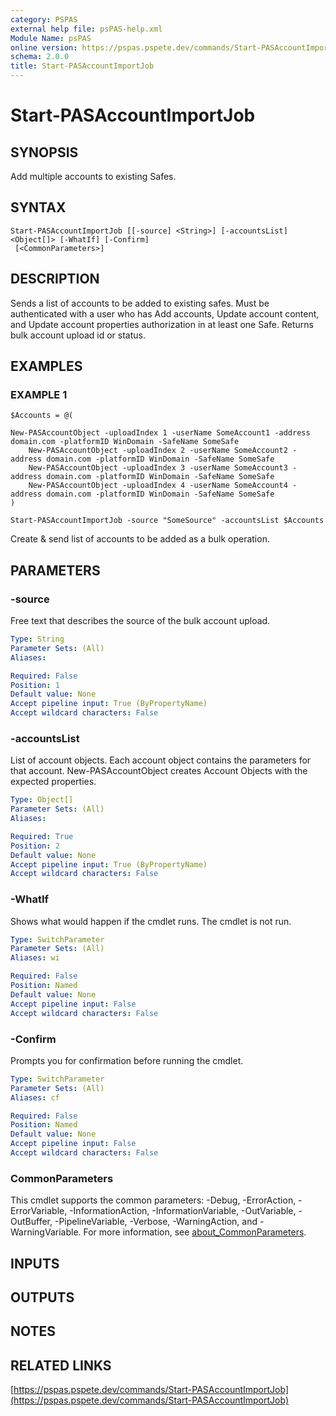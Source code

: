 ```yaml
---
category: PSPAS
external help file: psPAS-help.xml
Module Name: psPAS
online version: https://pspas.pspete.dev/commands/Start-PASAccountImportJob
schema: 2.0.0
title: Start-PASAccountImportJob
---
```


# Start-PASAccountImportJob

## SYNOPSIS
Add multiple accounts to existing Safes.

## SYNTAX

```
Start-PASAccountImportJob [[-source] <String>] [-accountsList] <Object[]> [-WhatIf] [-Confirm]
 [<CommonParameters>]
```

## DESCRIPTION
Sends a list of accounts to be added to existing safes.
Must be authenticated with a user who has Add accounts, Update account content, and Update account properties authorization in at least one Safe.
Returns bulk account upload id or status.

## EXAMPLES

### EXAMPLE 1
```
$Accounts = @(

New-PASAccountObject -uploadIndex 1 -userName SomeAccount1 -address domain.com -platformID WinDomain -SafeName SomeSafe
	New-PASAccountObject -uploadIndex 2 -userName SomeAccount2 -address domain.com -platformID WinDomain -SafeName SomeSafe
	New-PASAccountObject -uploadIndex 3 -userName SomeAccount3 -address domain.com -platformID WinDomain -SafeName SomeSafe
	New-PASAccountObject -uploadIndex 4 -userName SomeAccount4 -address domain.com -platformID WinDomain -SafeName SomeSafe
)

Start-PASAccountImportJob -source "SomeSource" -accountsList $Accounts
```

Create & send list of accounts to be added as a bulk operation.

## PARAMETERS

### -source
Free text that describes the source of the bulk account upload.

```yaml
Type: String
Parameter Sets: (All)
Aliases:

Required: False
Position: 1
Default value: None
Accept pipeline input: True (ByPropertyName)
Accept wildcard characters: False
```

### -accountsList
List of account objects.
Each account object contains the parameters for that account.
New-PASAccountObject creates Account Objects with the expected properties.

```yaml
Type: Object[]
Parameter Sets: (All)
Aliases:

Required: True
Position: 2
Default value: None
Accept pipeline input: True (ByPropertyName)
Accept wildcard characters: False
```

### -WhatIf
Shows what would happen if the cmdlet runs.
The cmdlet is not run.

```yaml
Type: SwitchParameter
Parameter Sets: (All)
Aliases: wi

Required: False
Position: Named
Default value: None
Accept pipeline input: False
Accept wildcard characters: False
```

### -Confirm
Prompts you for confirmation before running the cmdlet.

```yaml
Type: SwitchParameter
Parameter Sets: (All)
Aliases: cf

Required: False
Position: Named
Default value: None
Accept pipeline input: False
Accept wildcard characters: False
```

### CommonParameters
This cmdlet supports the common parameters: -Debug, -ErrorAction, -ErrorVariable, -InformationAction, -InformationVariable, -OutVariable, -OutBuffer, -PipelineVariable, -Verbose, -WarningAction, and -WarningVariable. For more information, see [about_CommonParameters](http://go.microsoft.com/fwlink/?LinkID=113216).

## INPUTS

## OUTPUTS

## NOTES

## RELATED LINKS

[https://pspas.pspete.dev/commands/Start-PASAccountImportJob](https://pspas.pspete.dev/commands/Start-PASAccountImportJob)

